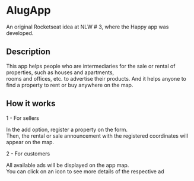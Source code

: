 # AlugApp
An original Rocketseat idea at NLW # 3, where the Happy app was developed.

## Description 
<p>This app helps people who are intermediaries for the sale or rental of properties, such as houses and apartments,<br> rooms and offices, etc. to advertise their products.
And it helps anyone to find a property to rent or buy anywhere on the map.</p>

## How it works

1 - For sellers
<p>In the add option, register a property on the form.
<br>Then, the rental or sale announcement with the registered coordinates will appear on the map.</p>

2 - For customers
<p>All available ads will be displayed on the app map.
<br>You can click on an icon to see more details of the respective ad</p>
